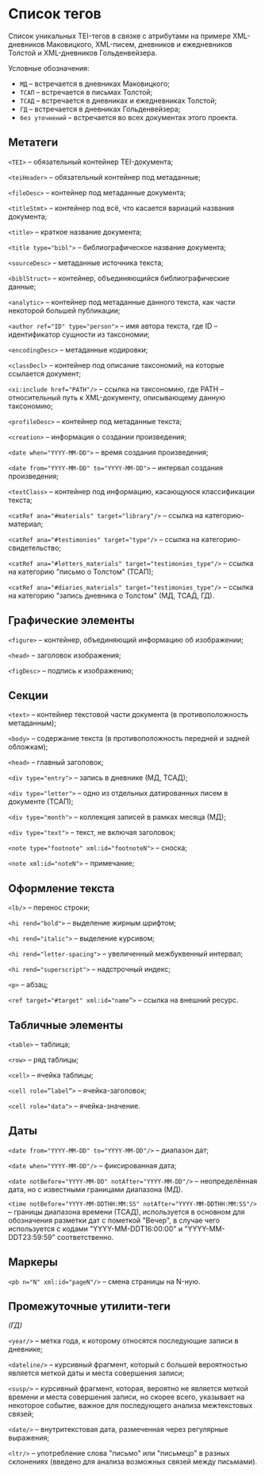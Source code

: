 # Список тегов

Список уникальных TEI-тегов в связке с атрибутами на примере XML-дневников Маковицкого, XML-писем, дневников и ежедневников Толстой и XML-дневников Гольденвейзера.

Условные обозначения:

- `MД` – встречается в дневниках Маковицкого;
- `ТСАП` – встречается в письмах Толстой;
- `ТСАД` – встречается в дневниках и ежедневниках Толстой;
- `ГД` – встречается в дневниках Гольденвейзера;
- `без уточнений` – встречается во всех документах этого проекта.

## Метатеги

`<TEI>` – обязательный контейнер TEI-документа;

`<teiHeader>` – обязательный контейнер под метаданные;

`<fileDesc>` – контейнер под метаданные документа;

`<titleStmt>` – контейнер под всё, что касается вариаций названия документа;

`<title>` – краткое название документа;

`<title type="bibl">` – библиографическое название документа;

`<sourceDesc>` – метаданные источника текста;

`<biblStruct>` – контейнер, объединяющийся библиографические данные;

`<analytic>` – контейнер под метаданные данного текста, как части некоторой большей публикации;

`<author ref="ID" type="person">` – имя автора текста, где ID – идентификатор сущности из таксономии;

`<encodingDesc>` – метаданные кодировки;

`<classDecl>` – контейнер под описание таксономий, на которые ссылается документ;

`<xi:include href="PATH"/>` – ссылка на таксономию, где PATH – относительный путь к XML-документу, описывающему данную таксономию;

`<profileDesc>` – контейнер под метаданные текста;

`<creation>` – информация о создании произведения;

`<date when="YYYY-MM-DD">` – время создания произведения;

`<date from="YYYY-MM-DD" to="YYYY-MM-DD">` – интервал создания произведения;

`<textClass>` – контейнер под информацию, касающуюся классификации текста;

`<catRef ana="#materials" target="library"/>` – ссылка на категорию-материал;

`<catRef ana="#testimonies" target="type"/>` – ссылка на категорию-свидетельство;

`<catRef ana="#letters_materials" target="testimonies_type"/>` – ссылка на категорию "письмо о Толстом" (ТСАП);

`<catRef ana="#diaries_materials" target="testimonies_type"/>` – ссылка на категорию "запись дневника о Толстом" (МД, ТСАД, ГД).

## Графические элементы

`<figure>` – контейнер, объединяющий информацию об изображении;

`<head>` – заголовок изображения;

`<figDesc>` – подпись к изображению;

## Секции

`<text>` – контейнер текстовой части документа (в противоположность метаданным);

`<body>` – содержание текста (в противоположность передней и задней обложкам);

`<head>` – главный заголовок;

`<div type="entry">` – запись в дневнике (МД, ТСАД);

`<div type="letter">` – одно из отдельных датированных писем в документе (ТСАП);

`<div type="month">` – коллекция записей в рамках месяца (МД);

`<div type="text">` – текст, не включая заголовок;

`<note type="footnote" xml:id="footnoteN">` – сноска;

`<note xml:id="noteN">` – примечание;

## Оформление текста

`<lb/>` – перенос строки;

`<hi rend="bold">` – выделение жирным шрифтом;

`<hi rend="italic">` – выделение курсивом;

`<hi rend="letter-spacing">` – увеличенный межбуквенный интервал;

`<hi rend="superscript">` – надстрочный индекс;

`<p>` – абзац;

`<ref target="#target" xml:id="name”>` – ссылка на внешний ресурс.

## Табличные элементы

`<table>` – таблица;

`<row>` – ряд таблицы;

`<cell>` – ячейка таблицы;

`<cell role=”label”>` – ячейка-заголовок;

`<cell role="data">` – ячейка-значение.

## Даты

`<date from="YYYY-MM-DD" to="YYYY-MM-DD"/>` – диапазон дат;

`<date when="YYYY-MM-DD"/>` – фиксированная дата;

`<date notBefore="YYYY-MM-DD" notAfter="YYYY-MM-DD"/>` – неопределённая дата, но с известными границами диапазона (МД).

`<time notBefore="YYYY-MM-DDTHH:MM:SS" notAfter="YYYY-MM-DDTHH:MM:SS"/>` – границы диапазона времени (ТСАД), используется в основном для обозначения разметки дат с пометкой "Вечер", в случае чего используется с кодами "YYYY-MM-DDT16:00:00" и "YYYY-MM-DDT23:59:59" соответственно.

## Маркеры

`<pb n="N" xml:id="pageN"/>` – смена страницы на N-ную.

## Промежуточные утилити-теги

*(ГД)*

`<year/>` – метка года, к которому относятся последующие записи в дневнике;

`<dateline/>` – курсивный фрагмент, который с большей вероятностью является меткой даты и места совершения записи;

`<susp/>` – курсивный фрагмент, которая, вероятно не является меткой времени и места совершения записи, но скорее всего, указывает на некоторое событие, важное для последующего анализа межтекстовых связей;

`<date/>` – внутритекстовая дата, размеченная через регулярные выражения;

`<ltr/>` – употребление слова "письмо" или "письмецо" в разных склонениях (введено для анализа возможных связей между письмами).
